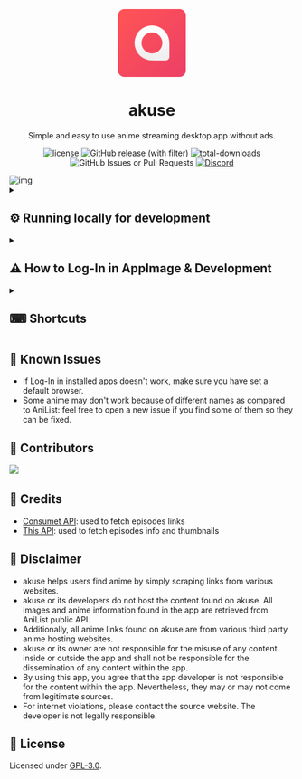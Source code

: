 <p align="center">
    <img width="120px" src="./assets/icon.png"/>
    <h1 align="center">akuse</h1>
</p>

<p align="center">Simple and easy to use anime streaming desktop app without ads.</p>

<p align="center">
    <img alt="license" src="https://img.shields.io/github/license/aleganza/akuse"> 
    <img alt="GitHub release (with filter)" src="https://img.shields.io/github/v/release/akuse-app/akuse">
    <img alt="total-downloads" src="https://img.shields.io/github/downloads/aleganza/akuse/total">
    <img alt="GitHub Issues or Pull Requests" src="https://img.shields.io/github/issues/aleganza/akuse?color=red">
    <a href="https://discord.gg/f3wdnqSNX5">
        <img alt="Discord" src="https://img.shields.io/discord/1163970236224118796?label=discord&color=%235567E3">
    </a>
</p>

<img title="img" alt="img" src="https://i.imgur.com/jk5Q8rc.png">

<details>
  <summary><h2>⚙️ Running locally for development</h2></summary>


  Start cloning akuse:

  ```
  git clone https://github.com/akuse-app/akuse.git
  ```
  
  Next, go to [this link](https://anilist.co/settings/developer) and create a new AniList API Client.
  As Redirect Uri, you can insert `akuse://index,https://anilist.co/api/v2/oauth/pin` (these are two space seprated uri) and it should work.
  Now go inside the src/modules folder and create a clientData.ts file with a structure like this:
  
  ```bash
  import { ClientData } from "../types/types";
  
  export const clientData: ClientData = {
    clientId: ,
    redirectUri: "",
    clientSecret: "",
  };
  ```
  
  Fill it with the data retrieved from the creation of your AniList API Client.
  
  ```bash
  # Example:
  import { ClientData } from "../types/types";
  
  export const clientData: ClientData = {
    clientId: 12345,
    redirectUri: 'akuse://index',
    clientSecret: 'iA04TKLO3k3LaVWhxucJwck0glR6uhiv',
  };
  ```
  
  Next, install its dependencies (make sure npm is installed on your machine):
  
  ```
  npm install
  ```
  
  To start, run:
  
  ```
  npm start
  ```
</details>
<details>
  <summary><h2>⚠ How to Log-In in AppImage & Development</h2></summary>
  

  In AppImage and in a Development environment, the Log-In redirect doesn't work since the app is not packed/installed. If you need to work with an authenticated instance, follow these steps:
  1. open the app using one of the method e.g.
  
      ```
      npm start
      ```
        or
      ```
      ./path/to/app.AppImage
      ```
      
  2. Now click on the login button and authenticate in the browser. Next, copy the code you are given, go back to akuse and click the navbar element with a laptop icon. Here you can paste your code.
  
  3. Finally, paste your code and push the button. If the code you entered is correct, you are now Logged-in, othwerise repeat these steps and see what has gone wrong.
  
  **NOTE:** This is not needed in Installed App.
</details>
<details>
  <summary><h2>⌨ Shortcuts</h2></summary>


  - Pages
    - F1: go to Discover page
    - F2: go to Library page
    - F3: go to Search page
  - Video player
    - Space: play/pause video
    - Left arrow: fast rewind (5s)
    - Right arrow: fast forward (5s)
    - Upper arrow: increase volume
    - Lower arrow: decrease volume
    - F11: fullscreen toggler
    - F: fullscreen toggler
    - M: mute/unmute video
    - P: play previous episode
    - N: play next episode
</details>

## 🐛 Known Issues

- If Log-In in installed apps doesn't work, make sure you have set a default browser.
- Some anime may don't work because of different names as compared to AniList: feel free to open a new issue if you find some of them so they can be fixed.

## 🌟 Contributors

[![](https://contrib.rocks/image?repo=akuse-app/akuse)](https://github.com/akuse-app/akuse/graphs/contributors)

## 🙌 Credits

- [Consumet API](https://github.com/consumet/consumet.ts): used to fetch episodes links
- [This API](https://api.ani.zip/mappings?anilist_id=21): used to fetch episodes info and thumbnails

## 📢 Disclaimer

- akuse helps users find anime by simply scraping links from various websites.
- akuse or its developers do not host the content found on akuse. All images and anime information found in the app are retrieved from AniList public API.
- Additionally, all anime links found on akuse are from various third party anime hosting websites.
- akuse or its owner are not responsible for the misuse of any content inside or outside the app and shall not be responsible for the dissemination of any content within the app.
- By using this app, you agree that the app developer is not responsible for the content within the app. Nevertheless, they may or may not come from legitimate sources.
- For internet violations, please contact the source website. The developer is not legally responsible.

## 📜 License

Licensed under [GPL-3.0](https://www.gnu.org/licenses/gpl-3.0.html#license-text).
